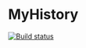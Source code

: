 MyHistory
=========

[![Build status](https://ci.appveyor.com/api/projects/status/be7ximth4lsa44om)](https://ci.appveyor.com/project/mikefourie/myhistory)
